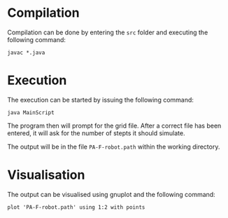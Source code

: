 # Compilation
  
Compilation can be done by entering the `src` folder and executing the following command:

    javac *.java

# Execution

The execution can be started by issuing the following command:

    java MainScript

The program then will prompt for the grid file.
After a correct file has been entered, it will ask for the number of stepts it should simulate.

The output will be in the file ```PA-F-robot.path``` within the working directory.

# Visualisation

The output can be visualised using gnuplot and the following command:

    plot 'PA-F-robot.path' using 1:2 with points
